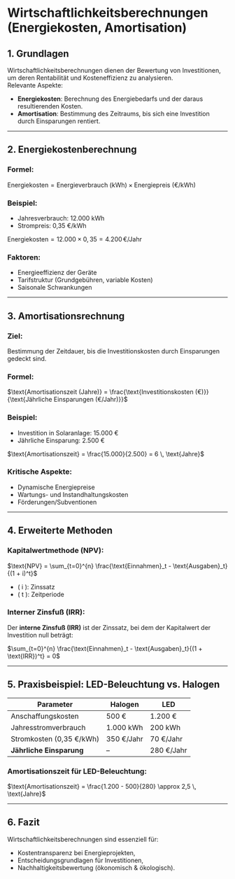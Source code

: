 # Wirtschaftlichkeitsberechnungen (Energiekosten, Amortisation)

## 1. Grundlagen
Wirtschaftlichkeitsberechnungen dienen der Bewertung von Investitionen, um deren Rentabilität und Kosteneffizienz zu analysieren.  
Relevante Aspekte:
- **Energiekosten**: Berechnung des Energiebedarfs und der daraus resultierenden Kosten.
- **Amortisation**: Bestimmung des Zeitraums, bis sich eine Investition durch Einsparungen rentiert.

---

## 2. Energiekostenberechnung
### Formel:
$\text{Energiekosten} = \text{Energieverbrauch (kWh)} \times \text{Energiepreis} \ (\text{€/kWh})$

### Beispiel:
- Jahresverbrauch: 12.000 kWh  
- Strompreis: 0,35 €/kWh  

$\text{Energiekosten} = 12.000 \times 0,35 = 4.200 \, \text{€/Jahr}$

### Faktoren:
- Energieeffizienz der Geräte  
- Tarifstruktur (Grundgebühren, variable Kosten)  
- Saisonale Schwankungen  

---

## 3. Amortisationsrechnung
### Ziel:
Bestimmung der Zeitdauer, bis die Investitionskosten durch Einsparungen gedeckt sind.

### Formel:
$\text{Amortisationszeit (Jahre)} = \frac{\text{Investitionskosten (€)}}{\text{Jährliche Einsparungen (€/Jahr)}}$

### Beispiel:
- Investition in Solaranlage: 15.000 €  
- Jährliche Einsparung: 2.500 €  

$\text{Amortisationszeit} = \frac{15.000}{2.500} = 6 \, \text{Jahre}$

### Kritische Aspekte:
- Dynamische Energiepreise  
- Wartungs- und Instandhaltungskosten  
- Förderungen/Subventionen  

---

## 4. Erweiterte Methoden
### Kapitalwertmethode (NPV):
$\text{NPV} = \sum_{t=0}^{n} \frac{\text{Einnahmen}_t - \text{Ausgaben}_t}{(1 + i)^t}$
- \( i \): Zinssatz  
- \( t \): Zeitperiode  

### Interner Zinsfuß (IRR):
Der **interne Zinsfuß (IRR)** ist der Zinssatz, bei dem der Kapitalwert der Investition null beträgt:

$\sum_{t=0}^{n} \frac{\text{Einnahmen}_t - \text{Ausgaben}_t}{(1 + \text{IRR})^t} = 0$

---

## 5. Praxisbeispiel: LED-Beleuchtung vs. Halogen
| **Parameter**          | **Halogen**  | **LED**      |
|-----------------------|-------------|-------------|
| Anschaffungskosten    | 500 €       | 1.200 €     |
| Jahresstromverbrauch  | 1.000 kWh   | 200 kWh     |
| Stromkosten (0,35 €/kWh) | 350 €/Jahr  | 70 €/Jahr   |
| **Jährliche Einsparung** | –           | 280 €/Jahr  |

### **Amortisationszeit für LED-Beleuchtung**:
$\text{Amortisationszeit} = \frac{1.200 - 500}{280} \approx 2,5 \, \text{Jahre}$

---

## 6. Fazit
Wirtschaftlichkeitsberechnungen sind essenziell für:
- Kostentransparenz bei Energieprojekten,  
- Entscheidungsgrundlagen für Investitionen,  
- Nachhaltigkeitsbewertung (ökonomisch & ökologisch).  
